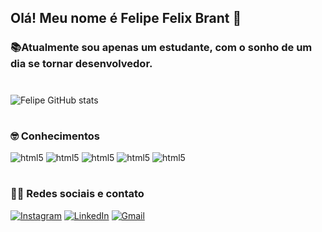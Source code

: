 ## Olá! Meu nome é Felipe Felix Brant 👋

### 📚Atualmente sou apenas um estudante, com o sonho de um dia se tornar desenvolvedor.

#

![Felipe GitHub stats](https://github-readme-stats.vercel.app/api?username=felipebrant&show_icons=true&theme=dracula)

#

### 🤓 Conhecimentos

<div style="display: inlin_block">
    <img aling="center" alt="html5" src="https://img.shields.io/badge/HTML-239120?style=for-the-badge&logo=html5&logoColor=white">
    <img aling="center" alt="html5" src="https://img.shields.io/badge/JavaScript-F7DF1E?style=for-the-badge&logo=javascript&logoColor=black">
    <img aling="center" alt="html5" src="https://img.shields.io/badge/MySQL-00000F?style=for-the-badge&logo=mysql&logoColor=white">
    <img aling="center" alt="html5" src="https://img.shields.io/badge/React-20232A?style=for-the-badge&logo=react&logoColor=61DAFB">
    <img aling="center" alt="html5" src="https://img.shields.io/badge/Node.js-43853D?style=for-the-badge&logo=node.js&logoColor=white">
</div>

#

### 👨‍💻 Redes sociais e contato
[![Instagram](https://img.shields.io/badge/Instagram-E4405F?style=for-the-badge&logo=instagram&logoColor=white)](https://instagram.com/feliquis_/)
[![LinkedIn](https://img.shields.io/badge/LinkedIn-0077B5?style=for-the-badge&logo=linkedin&logoColor=white)](https://www.linkedin.com/in/felipe-felix-2972852b8/)
[![Gmail](https://img.shields.io/badge/Gmail-D14836?style=for-the-badge&logo=gmail&logoColor=white)](https://gmail.com/)

#
